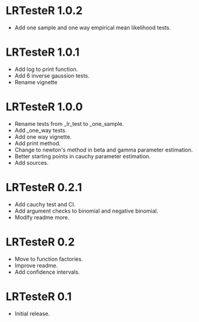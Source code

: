 # LRTesteR 1.0.2
* Add one sample and one way empirical mean likelihood tests.

# LRTesteR 1.0.1
* Add log to print function.
* Add 6 inverse gaussion tests.
* Rename vignette

# LRTesteR 1.0.0
* Rename tests from _lr_test to _one_sample.
* Add _one_way tests.
* Add one way vignette.
* Add print method.
* Change to newton's method in beta and gamma parameter estimation.
* Better starting points in cauchy parameter estimation.
* Add sources.

# LRTesteR 0.2.1
* Add cauchy test and CI.
* Add argument checks to binomial and negative binomial.
* Modify readme more.

# LRTesteR 0.2
* Move to function factories.
* Improve readme.
* Add confidence intervals.

# LRTesteR 0.1
* Initial release.
